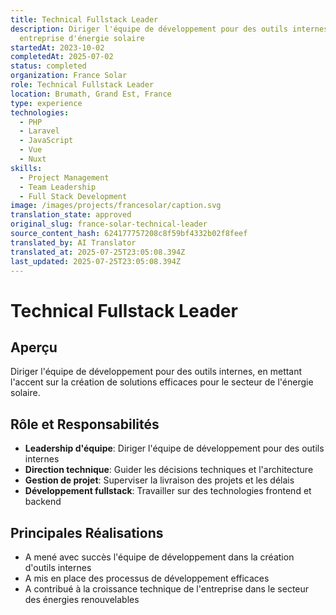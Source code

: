 ```yaml
---
title: Technical Fullstack Leader
description: Diriger l'équipe de développement pour des outils internes, une
  entreprise d'énergie solaire
startedAt: 2023-10-02
completedAt: 2025-07-02
status: completed
organization: France Solar
role: Technical Fullstack Leader
location: Brumath, Grand Est, France
type: experience
technologies:
  - PHP
  - Laravel
  - JavaScript
  - Vue
  - Nuxt
skills:
  - Project Management
  - Team Leadership
  - Full Stack Development
image: /images/projects/francesolar/caption.svg
translation_state: approved
original_slug: france-solar-technical-leader
source_content_hash: 624177757208c8f59bf4332b02f8feef
translated_by: AI Translator
translated_at: 2025-07-25T23:05:08.394Z
last_updated: 2025-07-25T23:05:08.394Z
---
```


# Technical Fullstack Leader

## Aperçu

Diriger l'équipe de développement pour des outils internes, en mettant l'accent sur la création de solutions efficaces pour le secteur de l'énergie solaire.

## Rôle et Responsabilités

- **Leadership d'équipe**: Diriger l'équipe de développement pour des outils internes
- **Direction technique**: Guider les décisions techniques et l'architecture
- **Gestion de projet**: Superviser la livraison des projets et les délais
- **Développement fullstack**: Travailler sur des technologies frontend et backend

## Principales Réalisations

- A mené avec succès l'équipe de développement dans la création d'outils internes
- A mis en place des processus de développement efficaces
- A contribué à la croissance technique de l'entreprise dans le secteur des énergies renouvelables
